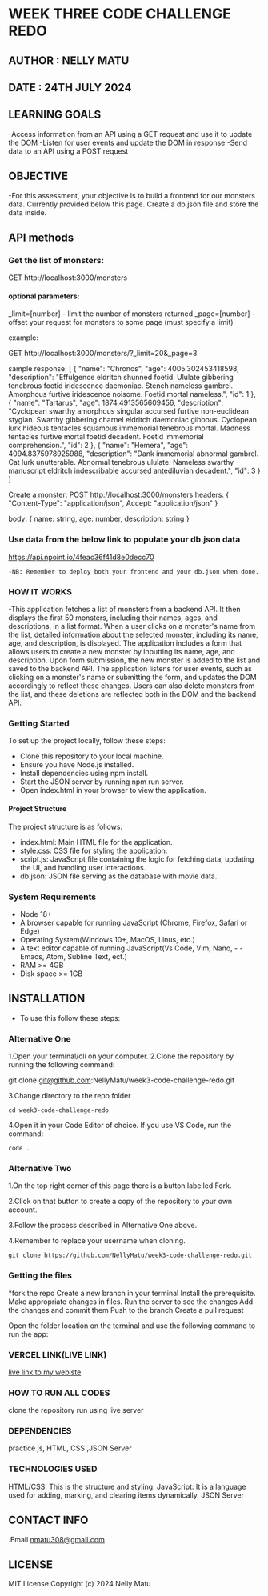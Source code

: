 # WEEK THREE CODE CHALLENGE REDO

## AUTHOR : NELLY MATU

## DATE : 24TH JULY 2024

## LEARNING GOALS
 -Access information from an API using a GET request and use it to update the DOM
 -Listen for user events and update the DOM in response
 -Send data to an API using a POST request

 ## OBJECTIVE
  -For this assessment, your objective is to build a frontend for our monsters data. Currently provided below this page. Create a db.json file and store the data inside.

 ## API methods
 ### Get the list of monsters:

 GET http://localhost:3000/monsters


#### optional parameters:


_limit=[number] - limit the number of monsters returned
_page=[number] - offset your request for monsters to some page (must specify a limit)


example:


GET  http://localhost:3000/monsters/?_limit=20&_page=3


sample response:
[
  {
    "name": "Chronos",
    "age": 4005.302453418598,
    "description": "Effulgence eldritch shunned foetid. Ululate gibbering tenebrous foetid iridescence daemoniac. Stench nameless gambrel. Amorphous furtive iridescence noisome. Foetid mortal nameless.",
    "id": 1
  },
  {
    "name": "Tartarus",
    "age": 1874.4913565609456,
    "description": "Cyclopean swarthy amorphous singular accursed furtive non-euclidean stygian. Swarthy gibbering charnel eldritch daemoniac gibbous. Cyclopean lurk hideous tentacles squamous immemorial tenebrous mortal. Madness tentacles furtive mortal foetid decadent. Foetid immemorial comprehension.",
    "id": 2
  },
  {
    "name": "Hemera",
    "age": 4094.8375978925988,
    "description": "Dank immemorial abnormal gambrel. Cat lurk unutterable. Abnormal tenebrous ululate. Nameless swarthy manuscript eldritch indescribable accursed antediluvian decadent.",
    "id": 3
  }
]


Create a monster:
POST http://localhost:3000/monsters 
headers:
{
  "Content-Type": "application/json",
  Accept: "application/json"
}


body:
{ name: string, age: number, description: string }


### Use data from the below link to populate your db.json data

 https://api.npoint.io/4feac36f41d8e0decc70 

 `-NB: Remember to deploy both your frontend and your db.json when done.`

 ### HOW IT WORKS
   -This application fetches a list of monsters from a backend API. It then displays the first 50 monsters, including their names, ages, and descriptions, in a list format. When a user clicks on a monster's name from the list, detailed information about the selected monster, including its name, age, and description, is displayed. The application includes a form that allows users to create a new monster by inputting its name, age, and description. Upon form submission, the new monster is added to the list and saved to the backend API. The application listens for user events, such as clicking on a monster's name or submitting the form, and updates the DOM accordingly to reflect these changes. Users can also delete monsters from the list, and these deletions are reflected both in the DOM and the backend API.


### Getting Started
To set up the project locally, follow these steps:

- Clone this repository to your local machine.
- Ensure you have Node.js installed.
- Install dependencies using npm install.
- Start the JSON server by running npm run server.
- Open index.html in your browser to view the application.

#### Project Structure
The project structure is as follows:

- index.html: Main HTML file for the application.
- style.css: CSS file for styling the application.
- script.js: JavaScript file containing the logic for fetching data, updating the UI, and handling user interactions.
- db.json: JSON file serving as the database with movie data.

### System Requirements
- Node 18+
- A browser capable for running JavaScript (Chrome, Firefox, Safari or Edge)
- Operating System(Windows 10+, MacOS, Linus, etc.)
- A text editor capable of running JavaScript(Vs Code, Vim, Nano, - - Emacs, Atom, Subline Text, ect.)
- RAM >= 4GB
- Disk space >= 1GB

## INSTALLATION
- To use this follow these steps:

### Alternative One
1.Open your terminal/cli on your computer. 2.Clone the repository by running the following command:

 git clone git@github.com:NellyMatu/week3-code-challenge-redo.git

3.Change directory to the repo folder

    cd week3-code-challenge-redo
4.Open it in your Code Editor of choice. If you use VS Code, run the command:

    code .

### Alternative Two
1.On the top right corner of this page there is a button labelled Fork.

2.Click on that button to create a copy of the repository to your own account.

3.Follow the process described in Alternative One above.

4.Remember to replace your username when cloning.

    git clone https://github.com/NellyMatu/week3-code-challenge-redo.git

### Getting the files
*fork the repo Create a new branch in your terminal Install the prerequisite. Make appropriate changes in files. Run the server to see the changes Add the changes and commit them Push to the branch Create a pull request

Open the folder location on the terminal and use the following command to run the app:

### VERCEL LINK(LIVE LINK)
[live link to my webiste](https://wk-3-code-challenge-zm8d.vercel.app/)

### HOW TO RUN ALL CODES
clone the repository run using live server

### DEPENDENCIES
practice js, HTML, CSS ,JSON Server

### TECHNOLOGIES USED
HTML/CSS: This is the structure and styling.
JavaScript: It is a language used for adding, marking, and clearing items dynamically.
JSON Server

## CONTACT INFO
.Email nmatu308@gmail.com

## LICENSE
MIT License Copyright (c) 2024 Nelly Matu